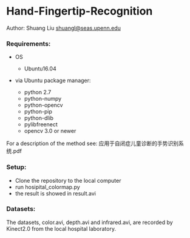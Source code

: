 # Hand-Fingertip-Recognition

Author: Shuang Liu shuangl@seas.upenn.edu

### Requirements:

* OS
  * Ubuntu16.04

* via Ubuntu package manager:
  * python 2.7
  * python-numpy
  * python-opencv
  * python-pip
  * python-dlib
  * pylibfreenect
  * opencv 3.0 or newer

For a description of the method see:
应用于自闭症儿童诊断的手势识别系统.pdf

### Setup:

* Clone the repository to the local computer
* run hosipital_colormap.py
* the result is showed in result.avi

### Datasets:

The datasets, color.avi, depth.avi and infrared.avi, are recorded by Kinect2.0 from the local hospital laboratory.
